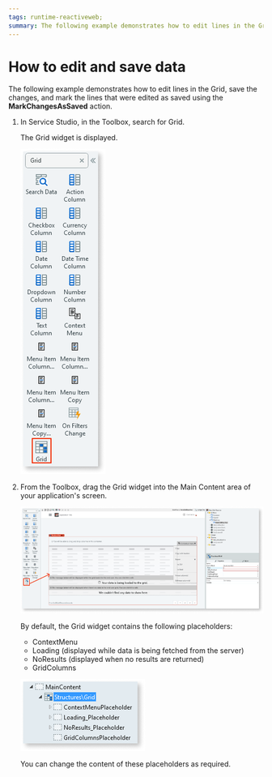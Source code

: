 ```yaml
---
tags: runtime-reactiveweb;
summary: The following example demonstrates how to edit lines in the Grid, save the changes, and mark the lines that were edited as saved using the MarkChangesAsSaved action.
---
```

#  How to edit and save data

The following example demonstrates how to edit lines in the Grid, save the changes, and mark the lines that were edited as saved using the **MarkChangesAsSaved** action.

1. In Service Studio, in the Toolbox, search for Grid.

    The Grid widget is displayed.

    ![Grid widget](images/grid-widget-ss.png)

1. From the Toolbox, drag the Grid widget into the Main Content area of your application's screen.

    ![Drag widget to screen](images/grid-widget-drag-ss.png)

    By default, the Grid widget contains the following placeholders:

    * ContextMenu
    * Loading (displayed while data is being fetched from the server)
    * NoResults (displayed when no results are returned)
    * GridColumns

    ![Grid widget placeholders](images/grid-placeholders-ss.png)

    You can change the content of these placeholders as required.
